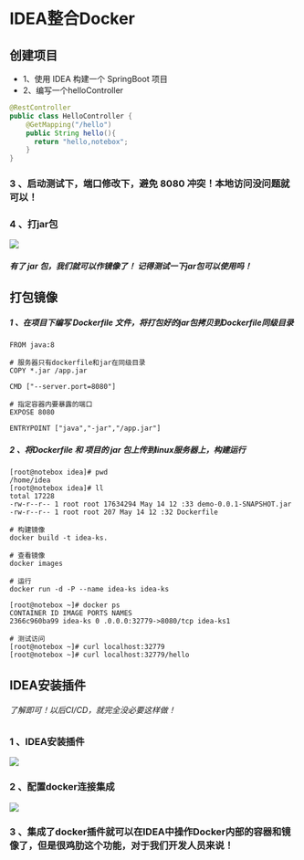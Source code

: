 # IDEA整合Docker

## 创建项目

* 1、使用 IDEA 构建一个 SpringBoot 项目
* 2、编写一个helloController

```java
@RestController
public class HelloController {
    @GetMapping("/hello")
    public String hello(){
      return "hello,notebox";
    }
}
```

### 3 、启动测试下，端口修改下，避免 8080 冲突！本地访问没问题就可以！

### 4 、打jar包

![](https://raw.gitmirror.com/KwFruit/basic-picture-service/note-v1.0.0/img/202312221125229.png)

##### 有了 jar 包，我们就可以作镜像了！ 记得测试一下jar包可以使用吗！

## 打包镜像

##### 1 、在项目下编写 Dockerfile 文件，将打包好的jar包拷贝到Dockerfile同级目录

```shell
FROM java:8

# 服务器只有dockerfile和jar在同级目录
COPY *.jar /app.jar

CMD ["--server.port=8080"]

# 指定容器内要暴露的端口
EXPOSE 8080

ENTRYPOINT ["java","-jar","/app.jar"]
```

##### 2 、将Dockerfile 和 项目的 jar 包上传到linux服务器上，构建运行

```shell
[root@notebox idea]# pwd
/home/idea
[root@notebox idea]# ll
total 17228
-rw-r--r-- 1 root root 17634294 May 14 12 :33 demo-0.0.1-SNAPSHOT.jar
-rw-r--r-- 1 root root 207 May 14 12 :32 Dockerfile

# 构建镜像
docker build -t idea-ks.

# 查看镜像
docker images

# 运行
docker run -d -P --name idea-ks idea-ks

[root@notebox ~]# docker ps
CONTAINER ID IMAGE PORTS NAMES
2366c960ba99 idea-ks 0 .0.0.0:32779->8080/tcp idea-ks1

# 测试访问
[root@notebox ~]# curl localhost:32779
[root@notebox ~]# curl localhost:32779/hello
```

## IDEA安装插件

###### 了解即可！以后CI/CD，就完全没必要这样做！

### 1 、IDEA安装插件

![](https://raw.gitmirror.com/KwFruit/basic-picture-service/note-v1.0.0/img/202312221126093.png)

### 2 、配置docker连接集成

![](https://raw.gitmirror.com/KwFruit/basic-picture-service/note-v1.0.0/img/202312221126184.png) 

### 3 、集成了docker插件就可以在IDEA中操作Docker内部的容器和镜像了，但是很鸡肋这个功能，对于我们开发人员来说！

